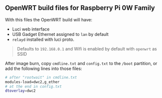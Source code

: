 ## OpenWRT build files for Raspberry Pi 0W Family
With this files the OpenWRT build will have:
- Luci web interface
- USB Gadget Ethernet assigned to `lan` by default
- `relayd` installed with luci proto.

> Defaults to `192.168.0.1` and Wifi is enabled by default with `openwrt` as SSID

After image burn, copy `cmdline.txt` and `config.txt` to the `/boot` partition, or add the following lines into those files:
```bash
# after "rootwait" in cmdline.txt
modules-load=dwc2,g_ether
# at the end in config.txt
dtoverlay=dwc2
```